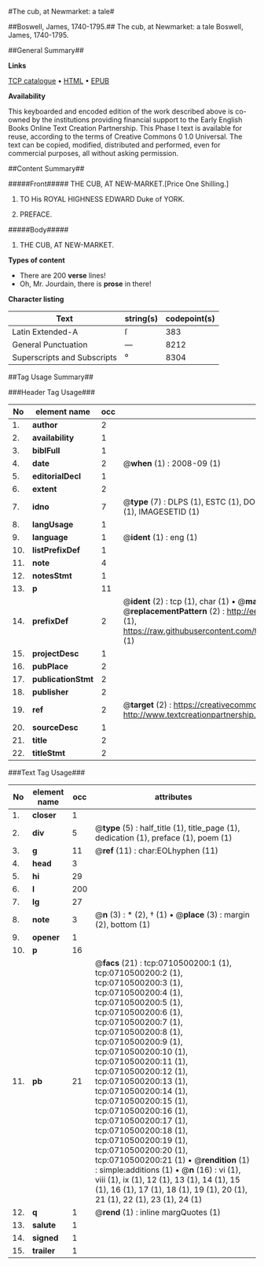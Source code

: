 #The cub, at Newmarket: a tale#

##Boswell, James, 1740-1795.##
The cub, at Newmarket: a tale
Boswell, James, 1740-1795.

##General Summary##

**Links**

[TCP catalogue](http://www.ota.ox.ac.uk/tcp/)  • 
[HTML](http://tei.it.ox.ac.uk/tcp/Texts-HTML/free/004/004831825.html)  • 
[EPUB](http://tei.it.ox.ac.uk/tcp/Texts-EPUB/free/004/004831825.epub)

**Availability**

This keyboarded and encoded edition of the
	       work described above is co-owned by the institutions
	       providing financial support to the Early English Books
	       Online Text Creation Partnership. This Phase I text is
	       available for reuse, according to the terms of Creative
	       Commons 0 1.0 Universal. The text can be copied,
	       modified, distributed and performed, even for
	       commercial purposes, all without asking permission.


##Content Summary##

#####Front#####
THE CUB, AT NEW-MARKET.[Price One Shilling.]
1. TO His ROYAL HIGHNESS EDWARD Duke of YORK.

1. PREFACE.

#####Body#####

1. THE CUB, AT NEW-MARKET.

**Types of content**

  * There are 200 **verse** lines!
  * Oh, Mr. Jourdain, there is **prose** in there!

**Character listing**


|Text|string(s)|codepoint(s)|
|---|---|---|
|Latin Extended-A|ſ|383|
|General Punctuation|—|8212|
|Superscripts             and Subscripts|⁰|8304|

##Tag Usage Summary##

###Header Tag Usage###

|No|element name|occ|attributes|
|---|---|---|---|
|1.|__author__|2||
|2.|__availability__|1||
|3.|__biblFull__|1||
|4.|__date__|2| @__when__ (1) : 2008-09 (1)|
|5.|__editorialDecl__|1||
|6.|__extent__|2||
|7.|__idno__|7| @__type__ (7) : DLPS (1), ESTC (1), DOCNO (1), TCP (1), GALEDOCNO (1), CONTENTSET (1), IMAGESETID (1)|
|8.|__langUsage__|1||
|9.|__language__|1| @__ident__ (1) : eng (1)|
|10.|__listPrefixDef__|1||
|11.|__note__|4||
|12.|__notesStmt__|1||
|13.|__p__|11||
|14.|__prefixDef__|2| @__ident__ (2) : tcp (1), char (1)  •  @__matchPattern__ (2) : ([0-9\-]+):([0-9IVX]+) (1), (.+) (1)  •  @__replacementPattern__ (2) : http://eebo.chadwyck.com/downloadtiff?vid=$1&page=$2 (1), https://raw.githubusercontent.com/textcreationpartnership/Texts/master/tcpchars.xml#$1 (1)|
|15.|__projectDesc__|1||
|16.|__pubPlace__|2||
|17.|__publicationStmt__|2||
|18.|__publisher__|2||
|19.|__ref__|2| @__target__ (2) : https://creativecommons.org/publicdomain/zero/1.0/ (1), http://www.textcreationpartnership.org/docs/. (1)|
|20.|__sourceDesc__|1||
|21.|__title__|2||
|22.|__titleStmt__|2||


###Text Tag Usage###

|No|element name|occ|attributes|
|---|---|---|---|
|1.|__closer__|1||
|2.|__div__|5| @__type__ (5) : half_title (1), title_page (1), dedication (1), preface (1), poem (1)|
|3.|__g__|11| @__ref__ (11) : char:EOLhyphen (11)|
|4.|__head__|3||
|5.|__hi__|29||
|6.|__l__|200||
|7.|__lg__|27||
|8.|__note__|3| @__n__ (3) : * (2), † (1)  •  @__place__ (3) : margin (2), bottom (1)|
|9.|__opener__|1||
|10.|__p__|16||
|11.|__pb__|21| @__facs__ (21) : tcp:0710500200:1 (1), tcp:0710500200:2 (1), tcp:0710500200:3 (1), tcp:0710500200:4 (1), tcp:0710500200:5 (1), tcp:0710500200:6 (1), tcp:0710500200:7 (1), tcp:0710500200:8 (1), tcp:0710500200:9 (1), tcp:0710500200:10 (1), tcp:0710500200:11 (1), tcp:0710500200:12 (1), tcp:0710500200:13 (1), tcp:0710500200:14 (1), tcp:0710500200:15 (1), tcp:0710500200:16 (1), tcp:0710500200:17 (1), tcp:0710500200:18 (1), tcp:0710500200:19 (1), tcp:0710500200:20 (1), tcp:0710500200:21 (1)  •  @__rendition__ (1) : simple:additions (1)  •  @__n__ (16) : vi (1), viii (1), ix (1), 12 (1), 13 (1), 14 (1), 15 (1), 16 (1), 17 (1), 18 (1), 19 (1), 20 (1), 21 (1), 22 (1), 23 (1), 24 (1)|
|12.|__q__|1| @__rend__ (1) : inline margQuotes (1)|
|13.|__salute__|1||
|14.|__signed__|1||
|15.|__trailer__|1||
